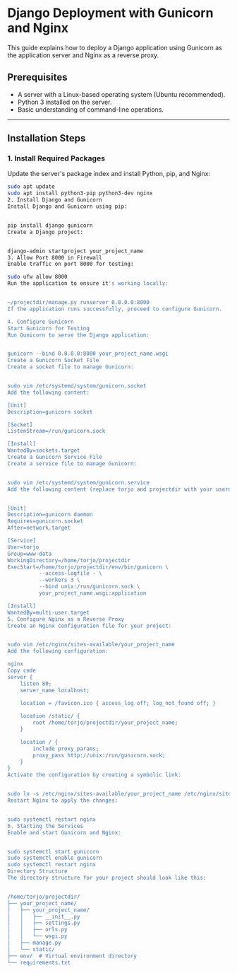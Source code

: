 # Django Deployment with Gunicorn and Nginx

This guide explains how to deploy a Django application using Gunicorn as the application server and Nginx as a reverse proxy.

## Prerequisites

- A server with a Linux-based operating system (Ubuntu recommended).
- Python 3 installed on the server.
- Basic understanding of command-line operations.

---

## Installation Steps

### 1. Install Required Packages

Update the server's package index and install Python, pip, and Nginx:

```bash
sudo apt update
sudo apt install python3-pip python3-dev nginx
2. Install Django and Gunicorn
Install Django and Gunicorn using pip:


pip install django gunicorn
Create a Django project:


django-admin startproject your_project_name
3. Allow Port 8000 in Firewall
Enable traffic on port 8000 for testing:

sudo ufw allow 8000
Run the application to ensure it's working locally:


~/projectdir/manage.py runserver 0.0.0.0:8000
If the application runs successfully, proceed to configure Gunicorn.

4. Configure Gunicorn
Start Gunicorn for Testing
Run Gunicorn to serve the Django application:


gunicorn --bind 0.0.0.0:8000 your_project_name.wsgi
Create a Gunicorn Socket File
Create a socket file to manage Gunicorn:


sudo vim /etc/systemd/system/gunicorn.socket
Add the following content:

[Unit]
Description=gunicorn socket

[Socket]
ListenStream=/run/gunicorn.sock

[Install]
WantedBy=sockets.target
Create a Gunicorn Service File
Create a service file to manage Gunicorn:


sudo vim /etc/systemd/system/gunicorn.service
Add the following content (replace torjo and projectdir with your username and project directory):


[Unit]
Description=gunicorn daemon
Requires=gunicorn.socket
After=network.target

[Service]
User=torjo
Group=www-data
WorkingDirectory=/home/torjo/projectdir
ExecStart=/home/torjo/projectdir/env/bin/gunicorn \
          --access-logfile - \
          --workers 3 \
          --bind unix:/run/gunicorn.sock \
          your_project_name.wsgi:application

[Install]
WantedBy=multi-user.target
5. Configure Nginx as a Reverse Proxy
Create an Nginx configuration file for your project:


sudo vim /etc/nginx/sites-available/your_project_name
Add the following configuration:

nginx
Copy code
server {
    listen 80;
    server_name localhost;
    
    location = /favicon.ico { access_log off; log_not_found off; }

    location /static/ {
        root /home/torjo/projectdir/your_project_name;
    }

    location / {
        include proxy_params;
        proxy_pass http://unix:/run/gunicorn.sock;
    }
}
Activate the configuration by creating a symbolic link:


sudo ln -s /etc/nginx/sites-available/your_project_name /etc/nginx/sites-enabled/
Restart Nginx to apply the changes:


sudo systemctl restart nginx
6. Starting the Services
Enable and start Gunicorn and Nginx:


sudo systemctl start gunicorn
sudo systemctl enable gunicorn
sudo systemctl restart nginx
Directory Structure
The directory structure for your project should look like this:


/home/torjo/projectdir/
├── your_project_name/
│   ├── your_project_name/
│   │   ├── __init__.py
│   │   ├── settings.py
│   │   ├── urls.py
│   │   └── wsgi.py
│   ├── manage.py
│   └── static/
├── env/  # Virtual environment directory
└── requirements.txt
